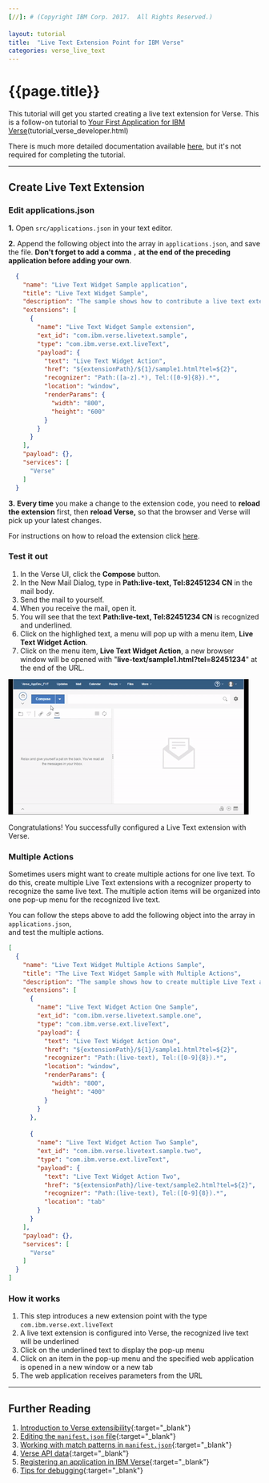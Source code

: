 ```yaml
---
[//]: # (Copyright IBM Corp. 2017.  All Rights Reserved.)

layout: tutorial
title:  "Live Text Extension Point for IBM Verse"
categories: verse_live_text
---
```


# {{page.title}}

This tutorial will get you started creating a live text extension for Verse. This is a follow-on tutorial to [Your First Application for IBM Verse][7](tutorial_verse_developer.html)

There is much more detailed documentation available [here][8], but it's not required for completing the tutorial.


---

## Create Live Text Extension

### Edit applications.json  
__1.__ Open `src/applications.json` in your text editor.

__2.__ Append the following object into the array in `applications.json`, and save the file. __Don't forget to add a comma `,` at the end of the preceding application before adding your own__.

```json
  {
    "name": "Live Text Widget Sample application",
    "title": "Live Text Widget Sample",
    "description": "The sample shows how to contribute a live text extension in Verse",
    "extensions": [
      {
        "name": "Live Text Widget Sample extension",
        "ext_id": "com.ibm.verse.livetext.sample",
        "type": "com.ibm.verse.ext.liveText",
        "payload": {
          "text": "Live Text Widget Action",
          "href": "${extensionPath}/${1}/sample1.html?tel=${2}",
          "recognizer": "Path:([a-z].*), Tel:([0-9]{8}).*",
          "location": "window",
          "renderParams": {
            "width": "800",
            "height": "600"
          }
        }
      }
    ],
    "payload": {},
    "services": [
      "Verse"
    ]
  }
```

__3.__ __Every time__ you make a change to the extension code, you need to __reload the extension__ first, then __reload Verse,__ so that the browser and Verse will pick up your latest changes.

For instructions on how to reload the extension click [here](tutorial_verse_developer.html#installing-the-verse-developer-browser-extension).


### Test it out
1. In the Verse UI, click the __Compose__ button.
2. In the New Mail Dialog, type in __Path:live-text, Tel:82451234 CN__ in the mail body.
3. Send the mail to yourself.
4. When you receive the mail, open it.
5. You will see that the text __Path:live-text, Tel:82451234 CN__ is recognized and underlined.
6. Click on the highlighed text, a menu will pop up with a menu item, __Live Text Widget Action__.
7. Click on the menu item, __Live Text Widget Action__, a new browser window will be opened with "__live-text/sample1.html?tel=82451234__" at the end of the URL.

![The GIF animation for Live Text](gifs/live_text.gif)

Congratulations! You successfully configured a Live Text extension with Verse.

### Multiple Actions  
Sometimes users might want to create multiple actions for one live text. 
To do this, create multiple Live Text extensions with a 
recognizer property to recognize the same live text. The multiple action items 
will be organized into one pop-up menu for the recognized live text.  

You can follow the steps above to add the following object into the array in `applications.json`,  
and test the multiple actions.  

```json
[
  {
    "name": "Live Text Widget Multiple Actions Sample",
    "title": "The Live Text Widget Sample with Multiple Actions",
    "description": "The sample shows how to create multiple Live Text actions for the same Live Text in Verse",
    "extensions": [
      {
        "name": "Live Text Widget Action One Sample",
        "ext_id": "com.ibm.verse.livetext.sample.one",
        "type": "com.ibm.verse.ext.liveText",
        "payload": {
          "text": "Live Text Widget Action One",
          "href": "${extensionPath}/${1}/sample1.html?tel=${2}",
          "recognizer": "Path:(live-text), Tel:([0-9]{8}).*",
          "location": "window",
          "renderParams": {
            "width": "800",
            "height": "400"
          }
        }
      },
      
      {
        "name": "Live Text Widget Action Two Sample",
        "ext_id": "com.ibm.verse.livetext.sample.two",
        "type": "com.ibm.verse.ext.liveText",
        "payload": {
          "text": "Live Text Widget Action Two",
          "href": "${extensionPath}/live-text/sample2.html?tel=${2}",
          "recognizer": "Path:(live-text), Tel:([0-9]{8}).*",
          "location": "tab"
        }
      }
    ],
    "payload": {},
    "services": [
      "Verse"
    ]
  }
]
```

### How it works

1. This step introduces a new extension point with the type `com.ibm.verse.ext.liveText`
1. A live text extension is configured into Verse, the recognized live text will be underlined
1. Click on the underlined text to display the pop-up menu
1. Click on an item in the pop-up menu and the specified web application is opened in a new window or a new tab
1. The web application receives parameters from the URL


---

## Further Reading
1. [Introduction to Verse extensibility][1]{:target="_blank"}
2. [Editing the `manifest.json` file][2]{:target="_blank"}
3. [Working with match patterns in `manifest.json`][3]{:target="_blank"}
4. [Verse API data][4]{:target="_blank"}
5. [Registering an application in IBM Verse][5]{:target="_blank"}
6. [Tips for debugging][6]{:target="_blank"}


[1]: ../reference/reference.html#introduction-to-ibm-verse-extensibility
[2]: ../reference/reference.html#editing-the-manifest
[3]: https://developer.chrome.com/extensions/match_patterns
[4]: ../reference/reference.html#verse-api-data
[5]: ../reference/reference.html#registering-an-application-in-ibm-verse
[6]: ../reference/reference.html#troubleshooting
[7]: tutorial_verse_developer.html
[8]: ../reference/reference.html

